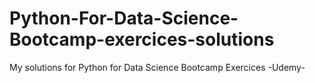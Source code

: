 # Python-For-Data-Science-Bootcamp-exercices-solutions
My solutions for Python for Data Science Bootcamp Exercices -Udemy-
